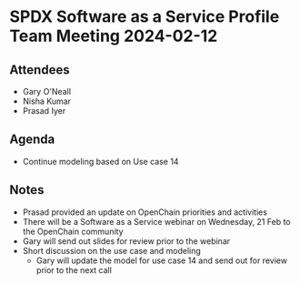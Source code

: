 # SPDX Software as a Service Profile Team Meeting 2024-02-12

## Attendees
* Gary O'Neall
* Nisha Kumar
* Prasad Iyer

## Agenda
* Continue modeling based on Use case 14

## Notes

* Prasad provided an update on OpenChain priorities and activities
* There will be a Software as a Service webinar on Wednesday, 21 Feb to the OpenChain community
* Gary will send out slides for review prior to the webinar
* Short discussion on the use case and modeling
  * Gary will update the model for use case 14 and send out for review prior to the next call
